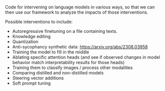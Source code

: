 Code for intervening on language models in various ways, so that we can then use our framework to analyze the impacts of those interventions.

Possible interventions to include:
* Autoregressive finetuning on a file containing texts.
* Knowledge editing
* Quantization
* Anti-sycophancy synthetic data: https://arxiv.org/abs/2308.03958
* Training the model to fill in the middle
* Ablating specific attention heads (and see if observed changes in model behavior match interpretability results for those heads)
* Training them to classify images / process other modalities
* Comparing distilled and non-distilled models
* Steering vector additions
* Soft prompt tuning

